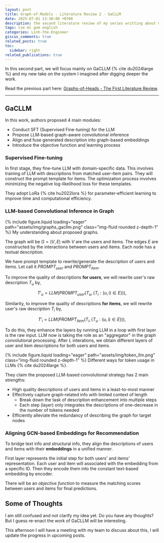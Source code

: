 ```yaml
---
layout: post
title: Graph-of-Models - Literature Review 2 - GaCLLM
date: 2025-07-01 13:30:00 +0700
description: the second literature review of my series writting about my work I called Graph-of-Heads
tags: cse ml gom english
categories: Linh-the-Engineer
giscus_comments: true
related_posts: true
toc:
  sidebar: right
related_publications: true
---
```


In this second part, we will focus mainly on GaCLLM {% cite du2024large %} and my new take on the system I imagined after digging deeper the work.

Read the previous part here: [Graphs-of-Heads - The First Literature Review](https://vtrnnhlinh.github.io/blog/2025/goh-literature-review-0/). 

---

## GaCLLM

In this work, authors proposed 4 main modules:
- Conduct SFT (Supervised Fine-tuning) for the LLM
- Propose LLM-based graph-aware convolutional inference
- Align and fuse generated description into graph-based embeddings
- Introduce the objective function and learning process

### Supervised Fine-tuning

In first stage, they fine-tune LLM with domain-specific data. This involves training of LLM with descriptions from matched user-item pairs. They will construct the prompt template for items. The optimization process involves minimizing the negative log-likelihood loss for these templates.

They adopt LoRa {% cite hu2022lora %} for parameter-efficient learning to improve time and computational efficiency.

### LLM-based Convolutional Inference in Graph

{% include figure.liquid loading="eager" path="assets/img/graphs_gacllm.png" class="img-fluid rounded z-depth-1" %}
My understanding about proposed graphs.

The graph will be $G = (V, E)$ with $V$ are the users and items. The edges $E$ are constructed by the interactions between users and items. Each node has a textual description. 

We have prompt template to rewrite/generate the description of users and items. Let call it $PROMPT_{user}$ and $PROMPT_{item}$.

To improve the quality of descriptions **for users**, we will rewrite user's raw description $T_u$ by,

$$T'_u = LLM(PROMPT_{user}(T_u, \{T_i:(u,i) \in E\})),$$

Similarity, to improve the quality of descriptions **for items**, we will rewrite user's raw description $T_i$ by,

$$T'_i = LLM(PROMPT_{item}(T_i, \{T_u:(u,i) \in E\})),$$

To do this, they enhance the layers by running LLM in a loop with first layer is the raw input. LLM now is taking the role as an "aggregator" in the graph convolutional processing. After $L$ interations, we obtain different layers of user and item descriptions for both users and items.

{% include figure.liquid loading="eager" path="assets/img/token_llm.png" class="img-fluid rounded z-depth-1" %}
Different ways for token usage in LLMs {% cite du2024large %}.

They claim the proposed LLM-based convolutional strategy has 2 main strengths:
- High quality descriptions of users and items in a least-to-most manner
- Effectively capture graph-related info with limited context of length
  - Break down the task of description enhancement into multiple steps
  - Each step (layer) only integrates the descriptions of one-decrease in the number of tokens needed
- Efficiently alleviate the redundancy of describing the graph for target nodes

### Aligning GCN-based Embeddings for Recommendation

To bridge text info and structural info, they align the descriptions of users and items with their **embeddings** in a unified manner.

First layer represents the initial step for both users' and items' representation. Each user and item will associated with the embedding from a specific ID. Then they encode them into the constant text-based embedding by encoder. 

There will be an *objective function* to measure the matching scores between users and items for final predictions. 

## Some of Thoughts

I am still confused and not clarify my idea yet. Do you have any thoughts? But I guess re-enact the work of GaCLLM will be interesting.

This afternoon I will have a meeting with my team to discuss about this, I will update the progress in upcoming posts.
